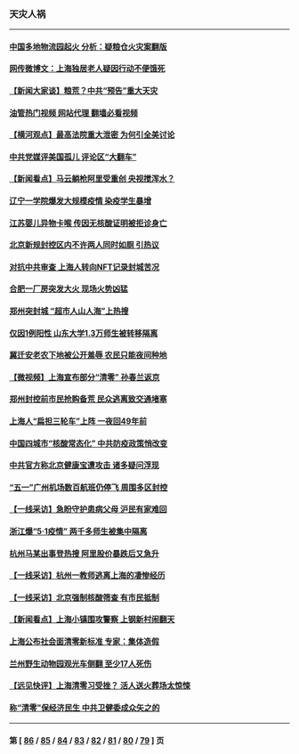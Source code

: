 ### 天灾人祸
---
#### [中国多地物流园起火 分析：疑粮仓火灾案翻版](../../pages/ncid280/n13727171.md?05050045) 
#### [网传微博文：上海独居老人疑因行动不便饿死](../../pages/ncid280/n13727106.md?05050045) 
#### [【新闻大家谈】粮荒？中共“预告”重大天灾](../../pages/ncid280/n13727097.md?05050045) 
#### [油管热门视频 网站代理 翻墙必看视频](http://209.222.30.114:81/youtube.html?05050045)
#### [【横河观点】最高法院重大泄密 为何引全美讨论](../../pages/ncid280/n13726525.md?05050045) 
#### [中共党媒评美国孤儿 评论区“大翻车”](../../pages/ncid280/n13726953.md?05050045) 
#### [【新闻看点】马云躺枪阿里受重创 央视搅浑水？](../../pages/ncid280/n13726396.md?05050045) 
#### [辽宁一学院爆发大规模疫情 染疫学生暴增](../../pages/ncid280/n13726722.md?05050045) 
#### [江苏婴儿异物卡喉 传因无核酸证明被拒诊身亡](../../pages/ncid280/n13726847.md?05050045) 
#### [北京新规封控区内不许两人同时如厕 引热议](../../pages/ncid280/n13726848.md?05050045) 
#### [对抗中共审查 上海人转向NFT记录封城苦况](../../pages/ncid280/n13726776.md?05050045) 
#### [合肥一厂房突发大火 现场火势凶猛](../../pages/ncid280/n13726804.md?05050045) 
#### [郑州突封城 “超市人山人海”上热搜](../../pages/ncid280/n13726713.md?05050045) 
#### [仅因1例阳性 山东大学1.3万师生被转移隔离](../../pages/ncid280/n13726585.md?05050045) 
#### [冀迁安老农下地被公开羞辱 农民只能夜间种地](../../pages/ncid280/n13726468.md?05050045) 
#### [【微视频】上海宣布部分“清零” 孙春兰返京](../../pages/ncid280/n13726317.md?05050045) 
#### [郑州封控前市民抢购备荒 民众逃离致交通堵塞](../../pages/ncid280/n13726411.md?05050045) 
#### [上海人“扁担三轮车”上阵 一夜回49年前](../../pages/ncid280/n13726372.md?05050045) 
#### [中国四城市“核酸常态化” 中共防疫政策悄改变](../../pages/ncid280/n13726393.md?05050045) 
#### [中共官方称北京健康宝遭攻击 诸多疑问浮现](../../pages/ncid280/n13726340.md?05050045) 
#### [“五一”广州机场数百航班仍停飞 周围多区封控](../../pages/ncid280/n13726321.md?05050045) 
#### [【一线采访】急盼守护患病父母 沪民有家难回](../../pages/ncid280/n13726256.md?05050045) 
#### [浙江爆“5·1疫情” 两千多师生被集中隔离](../../pages/ncid280/n13726131.md?05050045) 
#### [杭州马某出事登热搜 阿里股价暴跌后又急升](../../pages/ncid280/n13726134.md?05050045) 
#### [【一线采访】杭州一教师逃离上海的凄惨经历](../../pages/ncid280/n13726132.md?05050045) 
#### [【一线采访】北京强制核酸筛查 有市民抵制](../../pages/ncid280/n13726039.md?05050045) 
#### [【新闻看点】上海小镇围攻警察 上钢新村闹翻天](../../pages/ncid280/n13725816.md?05050045) 
#### [上海公布社会面清零新标准 专家：集体造假](../../pages/ncid280/n13725902.md?05050045) 
#### [兰州野生动物园观光车侧翻 至少17人死伤](../../pages/ncid280/n13725869.md?05050045) 
#### [【远见快评】上海清零习受挫？ 活人送火葬场太惊悚](../../pages/ncid280/n13725813.md?05050045) 
#### [称“清零”保经济民生 中共卫健委成众矢之的](../../pages/ncid280/n13725665.md?05050045) 

---
#### 第 [ [86](./86.md?05050045) / [85](./85.md?05050045) / [84](./84.md?05050045) / [83](./83.md?05050045) / [82](./82.md?05050045) / [81](./81.md?05050045) / [80](./80.md?05050045) / [79](./79.md?05050045) ] 页
